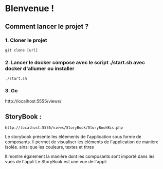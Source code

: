 # BIenvenue !

## Comment lancer le projet ?

### 1. Cloner le projet
````
git clone [url]
````
### 2. Lancer le docker compose avec le script ./start.sh avec docker d'allumer ou installer
````
./start.sh
````
### 3. Go 
http://localhost:5555/views/

## StoryBook :
````
http://localhost:5555/views/StoryBook/StoryBookBis.php
````

Le storybook présente les éléements de l'application sous forme de composants. Il permet de visualiser les éléments de l'application de manière isolée. ainsi que les couleurs, textes et titres

Il montre également la manière dont les composants sont importé dans les vues de l'appli
Le StoryBook est une vue de l'appli